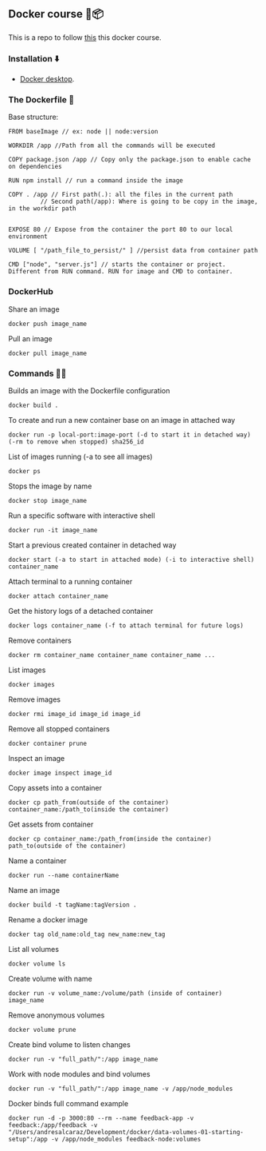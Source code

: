 ## Docker course 🚚📦️
This is a repo to follow [this](https://www.udemy.com/course/docker-kubernetes-the-practical-guide/learn/lecture/22625176#overview) this docker course.

### Installation ⬇️
* [Docker desktop](https://docs.docker.com/desktop/install/mac-install/).

### The Dockerfile 🦺
Base structure:
```
FROM baseImage // ex: node || node:version

WORKDIR /app //Path from all the commands will be executed

COPY package.json /app // Copy only the package.json to enable cache on dependencies

RUN npm install // run a command inside the image

COPY . /app // First path(.): all the files in the current path
         // Second path(/app): Where is going to be copy in the image, in the workdir path 


EXPOSE 80 // Expose from the container the port 80 to our local environment

VOLUME [ "/path_file_to_persist/" ] //persist data from container path

CMD ["node", "server.js"] // starts the container or project. Different from RUN command. RUN for image and CMD to container.
```

### DockerHub
Share an image
```
docker push image_name
```
Pull an image
```
docker pull image_name
```

### Commands 🧑‍💻
Builds an image with the Dockerfile configuration
```
docker build .
```
To create and run a new container base on an image in attached way
```
docker run -p local-port:image-port (-d to start it in detached way) (-rm to remove when stopped) sha256_id
```
List of images running (-a to see all images)
```
docker ps
```
Stops the image by name
```
docker stop image_name
```
Run a specific software with interactive shell
```
docker run -it image_name
```
Start a previous created container in detached way
```
docker start (-a to start in attached mode) (-i to interactive shell) container_name
```
Attach terminal to a running container
```
docker attach container_name
```
Get the history logs of a detached container
```
docker logs container_name (-f to attach terminal for future logs)
```
Remove containers
```
docker rm container_name container_name container_name ... 
```
List images
```
docker images
```
Remove images
```
docker rmi image_id image_id image_id
```
Remove all stopped containers
```
docker container prune
```
Inspect an image
```
docker image inspect image_id
```
Copy assets into a container
```
docker cp path_from(outside of the container) container_name:/path_to(inside the container)
```
Get assets from container
```
docker cp container_name:/path_from(inside the container) path_to(outside of the container)
```
Name a container
```
docker run --name containerName
```
Name an image
```
docker build -t tagName:tagVersion .
```
Rename a docker image
```
docker tag old_name:old_tag new_name:new_tag
```
List all volumes
```
docker volume ls 
```
Create volume with name
```
docker run -v volume_name:/volume/path (inside of container) image_name
```
Remove anonymous volumes
```
docker volume prune
```
Create bind volume to listen changes
```
docker run -v "full_path/":/app image_name
```
Work with node modules and bind volumes
```
docker run -v "full_path/":/app image_name -v /app/node_modules
```
Docker binds full command example
```
docker run -d -p 3000:80 --rm --name feedback-app -v feedback:/app/feedback -v "/Users/andresalcaraz/Development/docker/data-volumes-01-starting-setup":/app -v /app/node_modules feedback-node:volumes
```
